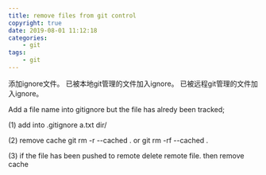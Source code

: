 ```yaml
---
title: remove files from git control
copyright: true
date: 2019-08-01 11:12:18
categories:
    - git
tags:
    - git
---
```

添加ignore文件。
已被本地git管理的文件加入ignore。
已被远程git管理的文件加入ignore。

<!-- more -->

Add a file name into gitignore but the file has alredy been tracked;

(1) add into .gitignore
a.txt
dir/

(2) remove cache
git rm -r --cached .
or git rm -rf --cached .

(3) if the file has been pushed to remote
delete remote file.
then remove cache